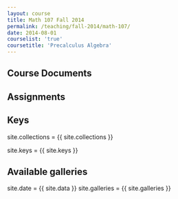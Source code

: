```yaml
---
layout: course
title: Math 107 Fall 2014
permalink: /teaching/fall-2014/math-107/
date: 2014-08-01
courselist: 'true'
coursetitle: 'Precalculus Algebra'
---
```


## Course Documents

## Assignments

## Keys

site.collections = {{ site.collections }}

site.keys = {{ site.keys }}

## Available galleries

site.date = {{ site.data }}
site.galleries = {{ site.galleries }}

